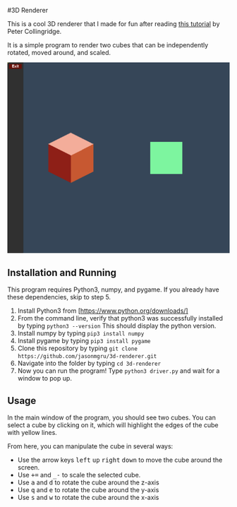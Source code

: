 #3D Renderer

This is a cool 3D renderer that I made for fun after reading [this tutorial](http://www.petercollingridge.co.uk/tutorials/3d/pygame/) by Peter Collingridge. 

It is a simple program to render two cubes that can be independently rotated, moved around, and scaled.

![Application window is shown with two cubes, one red and one green, sitting side-by-side.](https://github.com/jasonmgru/3d-renderer/blob/master/github_preview.png)

## Installation and Running

This program requires Python3, numpy, and pygame. If you already have these dependencies, skip to step 5.

1. Install Python3 from [https://www.python.org/downloads/] 
2. From the command line, verify that python3 was successfully installed by typing `python3 --version` This should display the python version.
3. Install numpy by typing `pip3 install numpy`
4. Install pygame by typing `pip3 install pygame`
5. Clone this repository by typing `git clone https://github.com/jasonmgru/3d-renderer.git`
6. Navigate into the folder by typing `cd 3d-renderer`
7. Now you can run the program! Type `python3 driver.py` and wait for a window to pop up.

## Usage

In the main window of the program, you should see two cubes. You can select a cube by clicking on it, which will highlight the edges of the cube with yellow lines. 

From here, you can manipulate the cube in several ways:
- Use the arrow keys <kbd>left</kbd> <kbd>up</kbd> <kbd>right</kbd> <kbd>down</kbd> to move the cube around the screen.
- Use <kbd>+=</kbd> and <kbd>_-</kbd> to scale the selected cube.
- Use <kbd>a</kbd> and <kbd>d</kbd> to rotate the cube around the z-axis
- Use <kbd>q</kbd> and <kbd>e</kbd> to rotate the cube around the y-axis
- Use <kbd>s</kbd> and <kbd>w</kbd> to rotate the cube around the x-axis
